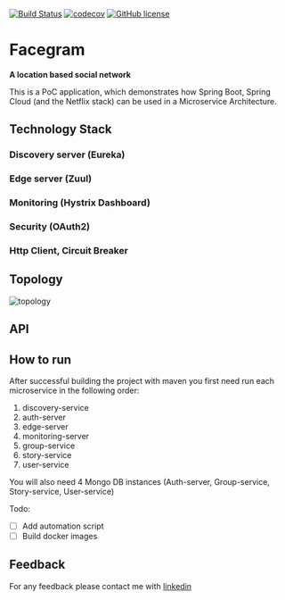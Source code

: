[![Build Status](https://travis-ci.org/nicolasmanic/Facegram.svg?branch=master)](https://travis-ci.org/nicolasmanic/Facegram)
[![codecov](https://codecov.io/gh/nicolasmanic/Facegram/branch/master/graph/badge.svg)](https://codecov.io/gh/nicolasmanic/Facegram)
[![GitHub license](https://img.shields.io/github/license/mashape/apistatus.svg)](https://github.com/nicolasmanic/Facegram/blob/master/LICENCE)
# Facegram

**A location based social network**

This is a PoC application, which demonstrates how Spring Boot, Spring Cloud (and the Netflix stack) can be used in a 
Microservice Architecture.

## Technology Stack

### Discovery server (Eureka)

### Edge server (Zuul)

### Monitoring (Hystrix Dashboard)

### Security (OAuth2)

### Http Client, Circuit Breaker

## Topology
![topology](https://user-images.githubusercontent.com/4174162/27611280-480d874e-5b9a-11e7-8dce-3cf95a6e0e45.png)
## API

## How to run

After successful building the project with maven you first need run each microservice in the following order:

1. discovery-service
2. auth-server
3. edge-server
4. monitoring-server
5. group-service
6. story-service
7. user-service

You will also need 4 Mongo DB instances (Auth-server, Group-service, Story-service, User-service)

Todo:
- [ ] Add automation script
- [ ] Build docker images

## Feedback

For any feedback please contact me with [linkedin](https://www.linkedin.com/in/nick-kanakis-24b34677)




